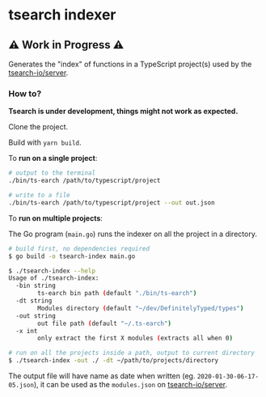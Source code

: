 # tsearch indexer

## :warning: Work in Progress :warning:

Generates the "index" of functions in a TypeScript project(s) used by the
[tsearch-io/server](https://github.com/tsearch-io/server).

### How to?

**Tsearch is under development, things might not work as expected.**

Clone the project.

Build with `yarn build`.

To **run on a single project**:

```bash
# output to the terminal
./bin/ts-earch /path/to/typescript/project

# write to a file
./bin/ts-earch /path/to/typescript/project --out out.json
```

To **run on multiple projects**:

The Go program (`main.go`) runs the indexer on all the project in a directory.

```bash
# build first, no dependencies required
$ go build -o tsearch-index main.go

$ ./tsearch-index --help
Usage of ./tsearch-index:
  -bin string
        ts-earch bin path (default "./bin/ts-earch")
  -dt string
        Modules directory (default "~/dev/DefinitelyTyped/types")
  -out string
        out file path (default "~/.ts-earch")
  -x int
        only extract the first X modules (extracts all when 0)

# run on all the projects inside a path, output to current directory
$ ./tsearch-index -out ./ -dt ~/path/to/projects/directory
```

The output file will have name as date when written (eg.
`2020-01-30-06-17-05.json`), it can be used as the `modules.json` on
[tsearch-io/server](https://github.com/tsearch-io/server).
